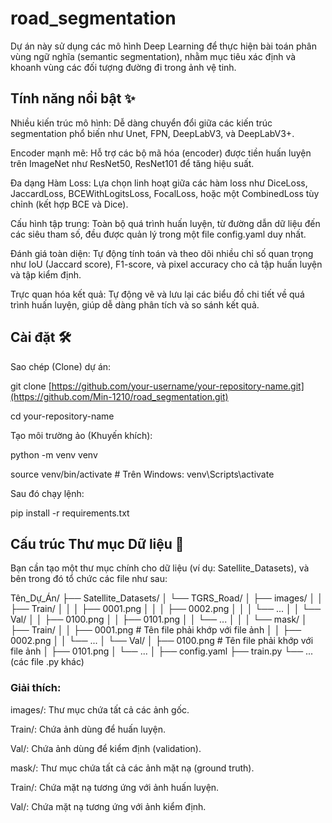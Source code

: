 # road_segmentation
Dự án này sử dụng các mô hình Deep Learning để thực hiện bài toán phân vùng ngữ nghĩa (semantic segmentation), nhằm mục tiêu xác định và khoanh vùng các đối tượng đường đi trong ảnh vệ tinh.
## Tính năng nổi bật ✨
Nhiều kiến trúc mô hình: Dễ dàng chuyển đổi giữa các kiến trúc segmentation phổ biến như Unet, FPN, DeepLabV3, và DeepLabV3+.

Encoder mạnh mẽ: Hỗ trợ các bộ mã hóa (encoder) được tiền huấn luyện trên ImageNet như ResNet50, ResNet101 để tăng hiệu suất.

Đa dạng Hàm Loss: Lựa chọn linh hoạt giữa các hàm loss như DiceLoss, JaccardLoss, BCEWithLogitsLoss, FocalLoss, hoặc một CombinedLoss tùy chỉnh (kết hợp BCE và Dice).

Cấu hình tập trung: Toàn bộ quá trình huấn luyện, từ đường dẫn dữ liệu đến các siêu tham số, đều được quản lý trong một file config.yaml duy nhất.

Đánh giá toàn diện: Tự động tính toán và theo dõi nhiều chỉ số quan trọng như IoU (Jaccard score), F1-score, và pixel accuracy cho cả tập huấn luyện và tập kiểm định.

Trực quan hóa kết quả: Tự động vẽ và lưu lại các biểu đồ chi tiết về quá trình huấn luyện, giúp dễ dàng phân tích và so sánh kết quả.
## Cài đặt 🛠️
Sao chép (Clone) dự án:

git clone [https://github.com/your-username/your-repository-name.git](https://github.com/Min-1210/road_segmentation.git)

cd your-repository-name

Tạo môi trường ảo (Khuyến khích):

python -m venv venv

source venv/bin/activate  # Trên Windows: venv\Scripts\activate

Sau đó chạy lệnh:

pip install -r requirements.txt

## Cấu trúc Thư mục Dữ liệu 📁
Bạn cần tạo một thư mục chính cho dữ liệu (ví dụ: Satellite_Datasets), và bên trong đó tổ chức các file như sau:

Tên_Dự_Án/
├── Satellite_Datasets/
│   └── TGRS_Road/
│       ├── images/
│       │   ├── Train/
│       │   │   ├── 0001.png
│       │   │   ├── 0002.png
│       │   │   └── ...
│       │   └── Val/
│       │       ├── 0100.png
│       │       ├── 0101.png
│       │       └── ...
│       │
│       └── mask/
│           ├── Train/
│           │   ├── 0001.png  # Tên file phải khớp với file ảnh
│           │   ├── 0002.png
│           │   └── ...
│           └── Val/
│               ├── 0100.png  # Tên file phải khớp với file ảnh
│               ├── 0101.png
│               └── ...
│
├── config.yaml
├── train.py
└── ... (các file .py khác)
### Giải thích:
images/: Thư mục chứa tất cả các ảnh gốc.

Train/: Chứa ảnh dùng để huấn luyện.

Val/: Chứa ảnh dùng để kiểm định (validation).

mask/: Thư mục chứa tất cả các ảnh mặt nạ (ground truth).

Train/: Chứa mặt nạ tương ứng với ảnh huấn luyện.

Val/: Chứa mặt nạ tương ứng với ảnh kiểm định.
